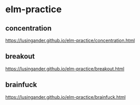 elm-practice
====

## concentration

https://lusingander.github.io/elm-practice/concentration.html

## breakout

https://lusingander.github.io/elm-practice/breakout.html

## brainfuck

https://lusingander.github.io/elm-practice/brainfuck.html
